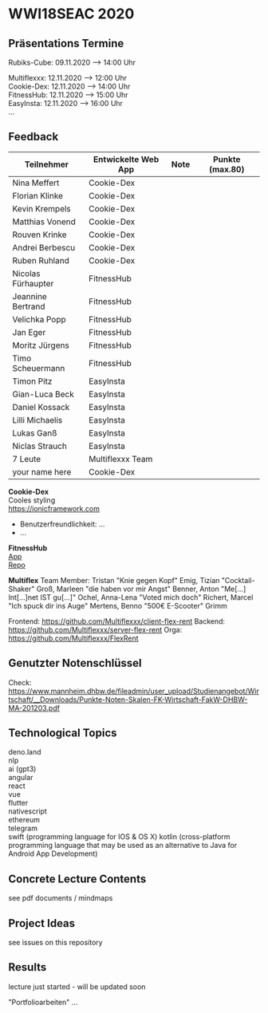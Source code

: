 # WWI18SEAC 2020

## Präsentations Termine
Rubiks-Cube: 09.11.2020 --> 14:00 Uhr 


Multiflexxx: 12.11.2020 --> 12:00 Uhr  
Cookie-Dex: 12.11.2020 --> 14:00 Uhr  
FitnessHub: 12.11.2020 --> 15:00 Uhr  
EasyInsta: 12.11.2020 --> 16:00 Uhr  
...

## Feedback

| Teilnehmer | Entwickelte Web App | Note | Punkte (max.80)
|----------------------|----------|----------|------|
| Nina Meffert | Cookie-Dex |   |  |
| Florian Klinke | Cookie-Dex |   |  |
| Kevin Krempels | Cookie-Dex |   |  |
| Matthias Vonend | Cookie-Dex |   |  | 
| Rouven Krinke | Cookie-Dex |   |  | 
| Andrei Berbescu | Cookie-Dex |   |  |
| Ruben Ruhland | Cookie-Dex |   |  |
| Nicolas Fürhaupter | FitnessHub |   |  |
| Jeannine Bertrand | FitnessHub |   |  |
| Velichka Popp | FitnessHub |   |  |
| Jan Eger | FitnessHub |   |  |
| Moritz Jürgens | FitnessHub |   |  |
| Timo Scheuermann | FitnessHub |   |  |
| Timon Pitz | EasyInsta |   |  |
| Gian-Luca Beck | EasyInsta |   |  |
| Daniel Kossack | EasyInsta |   |  |
| Lilli Michaelis | EasyInsta |   |  |
| Lukas Ganß | EasyInsta |   |  |
| Niclas Strauch | EasyInsta |   |  |
| 7 Leute | Multiflexxx Team |   |  |
| your name here | Cookie-Dex |   |  |

**Cookie-Dex**  
Cooles styling  
https://ionicframework.com  

- Benutzerfreundlichkeit: ...
- ...


**FitnessHub**  
[App](https://fitnesshub.app/)  
[Repo](https://github.com/TimoScheuermann/FitnessHub)

**Multiflex**
Team Member: Tristan "Knie gegen Kopf" Emig, Tizian "Cocktail-Shaker" Groß, Marleen "die haben vor mir Angst" Benner, Anton "Me[...] Int[...]net IST gu[...]" Ochel, Anna-Lena "Voted mich doch" Richert, Marcel "Ich spuck dir ins Auge" Mertens, Benno "500€ E-Scooter" Grimm

Frontend: https://github.com/Multiflexxx/client-flex-rent
Backend: https://github.com/Multiflexxx/server-flex-rent
Orga: https://github.com/Multiflexxx/FlexRent

## Genutzter Notenschlüssel
Check: https://www.mannheim.dhbw.de/fileadmin/user_upload/Studienangebot/Wirtschaft/__Downloads/Punkte-Noten-Skalen-FK-Wirtschaft-FakW-DHBW-MA-201203.pdf

## Technological Topics
deno.land  
nlp  
ai (gpt3)  
angular  
react  
vue  
flutter  
nativescript  
ethereum  
telegram  
swift (programming language for IOS & OS X)
kotlin (cross-platform programming language that may be used as an alternative to Java for Android App Development)


## Concrete Lecture Contents 
see pdf documents / mindmaps


## Project Ideas
see issues on this repository


## Results
lecture just started - will be updated soon

"Portfolioarbeiten"
...


